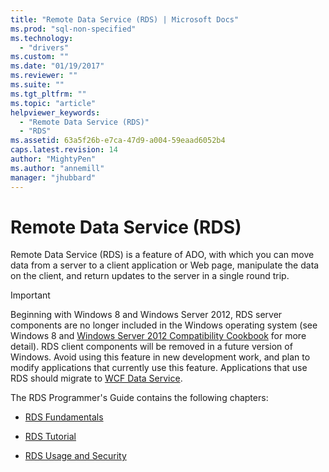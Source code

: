 ```yaml
---
title: "Remote Data Service (RDS) | Microsoft Docs"
ms.prod: "sql-non-specified"
ms.technology:
  - "drivers"
ms.custom: ""
ms.date: "01/19/2017"
ms.reviewer: ""
ms.suite: ""
ms.tgt_pltfrm: ""
ms.topic: "article"
helpviewer_keywords: 
  - "Remote Data Service (RDS)"
  - "RDS"
ms.assetid: 63a5f26b-e7ca-47d9-a004-59eaad6052b4
caps.latest.revision: 14
author: "MightyPen"
ms.author: "annemill"
manager: "jhubbard"
---
```

# Remote Data Service (RDS)
Remote Data Service (RDS) is a feature of ADO, with which you can move data from a server to a client application or Web page, manipulate the data on the client, and return updates to the server in a single round trip.  
  
> [!IMPORTANT]
>  Beginning with Windows 8 and Windows Server 2012, RDS server components are no longer included in the Windows operating system (see Windows 8 and [Windows Server 2012 Compatibility Cookbook](https://www.microsoft.com/en-us/download/details.aspx?id=27416) for more detail). RDS client components will be removed in a future version of Windows. Avoid using this feature in new development work, and plan to modify applications that currently use this feature. Applications that use RDS should migrate to [WCF Data Service](http://go.microsoft.com/fwlink/?LinkId=199565).  
  
 The RDS Programmer's Guide contains the following chapters:  
  
-   [RDS Fundamentals](../../../ado/guide/remote-data-service/rds-fundamentals.md)  
  
-   [RDS Tutorial](../../../ado/guide/remote-data-service/rds-tutorial.md)  
  
-   [RDS Usage and Security](../../../ado/guide/remote-data-service/rds-usage-and-security.md)






















